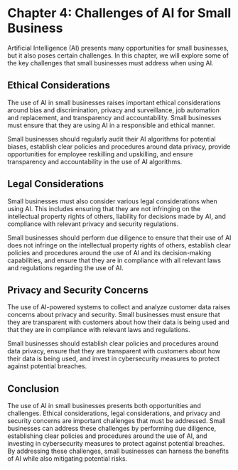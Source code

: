 Chapter 4: Challenges of AI for Small Business
==============================================

Artificial Intelligence (AI) presents many opportunities for small businesses, but it also poses certain challenges. In this chapter, we will explore some of the key challenges that small businesses must address when using AI.

Ethical Considerations
----------------------

The use of AI in small businesses raises important ethical considerations around bias and discrimination, privacy and surveillance, job automation and replacement, and transparency and accountability. Small businesses must ensure that they are using AI in a responsible and ethical manner.

Small businesses should regularly audit their AI algorithms for potential biases, establish clear policies and procedures around data privacy, provide opportunities for employee reskilling and upskilling, and ensure transparency and accountability in the use of AI algorithms.

Legal Considerations
--------------------

Small businesses must also consider various legal considerations when using AI. This includes ensuring that they are not infringing on the intellectual property rights of others, liability for decisions made by AI, and compliance with relevant privacy and security regulations.

Small businesses should perform due diligence to ensure that their use of AI does not infringe on the intellectual property rights of others, establish clear policies and procedures around the use of AI and its decision-making capabilities, and ensure that they are in compliance with all relevant laws and regulations regarding the use of AI.

Privacy and Security Concerns
-----------------------------

The use of AI-powered systems to collect and analyze customer data raises concerns about privacy and security. Small businesses must ensure that they are transparent with customers about how their data is being used and that they are in compliance with relevant laws and regulations.

Small businesses should establish clear policies and procedures around data privacy, ensure that they are transparent with customers about how their data is being used, and invest in cybersecurity measures to protect against potential breaches.

Conclusion
----------

The use of AI in small businesses presents both opportunities and challenges. Ethical considerations, legal considerations, and privacy and security concerns are important challenges that must be addressed. Small businesses can address these challenges by performing due diligence, establishing clear policies and procedures around the use of AI, and investing in cybersecurity measures to protect against potential breaches. By addressing these challenges, small businesses can harness the benefits of AI while also mitigating potential risks.
